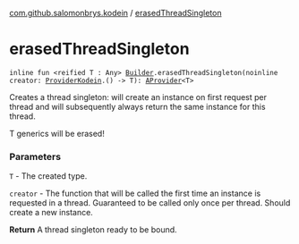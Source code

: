 [com.github.salomonbrys.kodein](index.md) / [erasedThreadSingleton](.)

# erasedThreadSingleton

`inline fun <reified T : Any> `[`Builder`](-kodein/-builder/index.md)`.erasedThreadSingleton(noinline creator: `[`ProviderKodein`](-provider-kodein/index.md)`.() -> T): `[`AProvider`](-a-provider/index.md)`<T>`

Creates a thread singleton: will create an instance on first request per thread and will subsequently always return the same instance for this thread.

T generics will be erased!

### Parameters

`T` - The created type.

`creator` - The function that will be called the first time an instance is requested in a thread. Guaranteed to be called only once per thread. Should create a new instance.

**Return**
A thread singleton ready to be bound.

